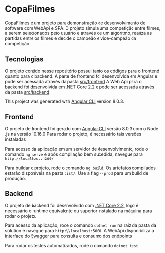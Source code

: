 # CopaFilmes
CopaFilmes é um projeto para demonstração de desenvolvimento de software com WebApi e SPA.
O projeto simula uma competição entre filmes, a serem selecionados pelo usuário e através de um algoritmo, realiza as partidas entre os filmes e decide o campeão e vice-campeão da competição

## Tecnologias

O projeto contido nesse repositório possui tanto os códigos para o frontend quanto para o backend.
A parte de frontend foi desenvolvida em Angular e pode ser acessada através da pasta [src/frontend]()
A Web Api para o backend foi desenvolvida em .NET Core 2.2 e pode ser acessada através da pasta [src/backend]()


This project was generated with [Angular CLI](https://github.com/angular/angular-cli) version 8.0.3.

## Frontend

O projeto de frontend foi gerado com [Angular CLI](https://github.com/angular/angular-cli) versão 8.0.3 com o Node .js na versão 10.16.0
Para rodar o projeto, é necessário tais versões instaladas

Para acesso da aplicação em um servidor de desenvolvimento, rode o comando `ng serve` e após compilação bem sucedida, navegue para `http://localhost:4200/`

Para buildar o projeto, rode o comando `ng build`. Os artefatos compilados estarão disponíveis na pasta `dist/`. Use a flag `--prod` para um build de produção.

## Backend
O projeto de backend foi desenvolvido com [.NET Core 2.2](https://dotnet.microsoft.com), logo é necessário o runtime equivalente ou superior instalado na máquina para rodar o projeto.

Para acesso da aplicação, rode o comando `dotnet run` na raiz da pasta da solution e  navegue para `http:\\localhost:5000`. A WebApi disponibiliza a interface do [Swagger](https://swagger.io/tools/swagger-ui/) para consulta e consumo dos endpoints

Para rodar os testes automatizados, rode o comando `dotnet test`


